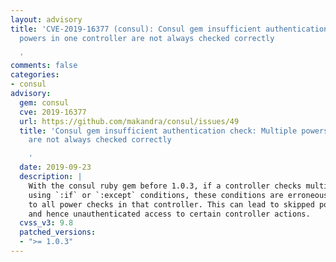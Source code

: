 ```yaml
---
layout: advisory
title: 'CVE-2019-16377 (consul): Consul gem insufficient authentication check: Multiple
  powers in one controller are not always checked correctly

  '
comments: false
categories:
- consul
advisory:
  gem: consul
  cve: 2019-16377
  url: https://github.com/makandra/consul/issues/49
  title: 'Consul gem insufficient authentication check: Multiple powers in one controller
    are not always checked correctly

    '
  date: 2019-09-23
  description: |
    With the consul ruby gem before 1.0.3, if a controller checks multiple powers
    using `:if` or `:except` conditions, these conditions are erroneously applied
    to all power checks in that controller. This can lead to skipped power checks
    and hence unauthenticated access to certain controller actions.
  cvss_v3: 9.8
  patched_versions:
  - ">= 1.0.3"
---
```

